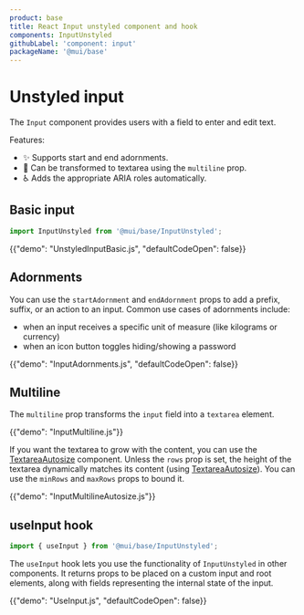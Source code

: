 ```yaml
---
product: base
title: React Input unstyled component and hook
components: InputUnstyled
githubLabel: 'component: input'
packageName: '@mui/base'
---
```


# Unstyled input

<p class="description">The <code>Input</code> component provides users with a field to enter and edit text.</p>

Features:

- ✨ Supports start and end adornments.
- 🚀 Can be transformed to textarea using the `multiline` prop.
- ♿️ Adds the appropriate ARIA roles automatically.

## Basic input

```js
import InputUnstyled from '@mui/base/InputUnstyled';
```

{{"demo": "UnstyledInputBasic.js", "defaultCodeOpen": false}}

## Adornments

You can use the `startAdornment` and `endAdornment` props to add a prefix, suffix, or an action to an input.
Common use cases of adornments include:

- when an input receives a specific unit of measure (like kilograms or currency)
- when an icon button toggles hiding/showing a password

{{"demo": "InputAdornments.js", "defaultCodeOpen": false}}

## Multiline

The `multiline` prop transforms the `input` field into a `textarea` element.

{{"demo": "InputMultiline.js"}}

If you want the textarea to grow with the content, you can use the [TextareaAutosize](/components/textarea-autosize/) component.
Unless the `rows` prop is set, the height of the textarea dynamically matches its content (using [TextareaAutosize](/components/textarea-autosize/)).
You can use the `minRows` and `maxRows` props to bound it.

{{"demo": "InputMultilineAutosize.js"}}

## useInput hook

```js
import { useInput } from '@mui/base/InputUnstyled';
```

The `useInput` hook lets you use the functionality of `InputUnstyled` in other components.
It returns props to be placed on a custom input and root elements, along with fields representing the internal state of the input.

{{"demo": "UseInput.js", "defaultCodeOpen": false}}
